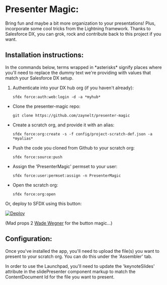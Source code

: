 # Presenter Magic: 
Bring fun and maybe a bit more organization to your presentations! Plus, incorporate some cool tricks from the Lightning framework. Thanks to Salesforce DX, you can grok, rock and contribute back to this project if you want. 

## Installation instructions:

In the commands below, terms wrapped in \*asterisks\* signify places where you'll need to replace the dummy text we're providing with values that match your Salesforce DX setup.

1. Authenticate into your DX hub org (if you haven't already):
	
	```
	sfdx force:auth:web:login -d -a *myhub* 
	```
- Clone the presenter-magic repo:
	
	```
	git clone https://github.com/zaynelt/presenter-magic
	```
- Create a scratch org, and provide it with an alias:
	
	```
	sfdx force:org:create -s -f config/project-scratch-def.json -a *myalias*
	```
- Push the code you cloned from Github to your scratch org:
	
	```
	sfdx force:source:push
	```
- Assign the 'PresenterMagic' permset to your user: 
	
	```
	sfdx force:user:permset:assign -n PresenterMagic
	```
- Open the scratch org:
	
	```
	sfdx force:org:open
	```

Or, deploy to SFDX using this button:

[![Deploy](https://deploy-to-sfdx.com/dist/assets/images/DeployToSFDX.svg)](https://deploy-to-sfdx.com/deploy?template=https://github.com/zaynelt/presenter-magic)

(Mad props 2 [Wade Wegner](https://github.com/wadewegner/sfdx-simple/) for the button magic...)

## Configuration:

Once you've installed the app, you'll need to upload the file(s) you want to present to your scratch org. You can do this under the 'Assembler' tab.

In order to use the Launchpad, you'll need to update the 'keynoteSlides' attribute in the slidePresenter component markup to match the ContentDocument Id for the file you want to present.
